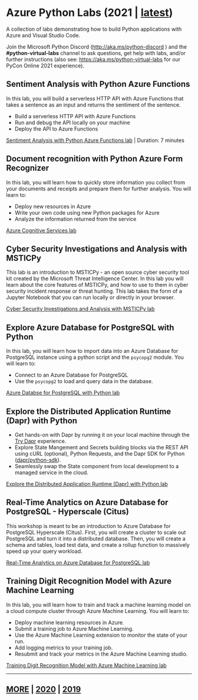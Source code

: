 # Azure Python Labs (2021 | [latest](https://github.com/Azure-Samples/azure-python-labs))

A collection of labs demonstrating how to build Python applications with Azure and Visual Studio Code.

Join the Microsoft Python Discord (http://aka.ms/python-discord ) and the **#python-virtual-labs** channel to ask questions, get help with labs, and/or further instructions (also see: <https://aka.ms/python-virtual-labs> for our PyCon Online 2021 experience).


## Sentiment Analysis with Python Azure Functions

In this lab, you will build a serverless HTTP API with Azure Functions that takes a sentence as an input and returns the sentiment of the sentence.

- Build a serverless HTTP API with Azure Functions
- Run and debug the API locally on your machine
- Deploy the API to Azure Functions

[Sentiment Analysis with Python Azure Functions lab](4-azure-functions-python-vscode/README.md) | Duration: 7 minutes

## Document recognition with Python Azure Form Recognizer

In this lab, you will learn how to quickly store information you collect from your documents and receipts and prepare them for further analysis. You will learn to:

- Deploy new resources in Azure
- Write your own code using new Python packages for Azure
- Analyze the information returned from the service

[Azure Cognitive Services lab](9-azure-cognitive-services/README.md)


## Cyber Security Investigations and Analysis with MSTICPy

This lab is an introduction to MSTICPy - an open source cyber security tool kit created by the Microsoft Threat Intelligence Center. In this lab you will learn about the core features of MSTICPy, and how to use to them in cyber security incident response or threat hunting. This lab takes the form of a Jupyter Notebook that you can run locally or directly in your browser.

[Cyber Security Investigations and Analysis with MSTICPy lab](9-MSTICPy/README.md)


## Explore Azure Database for PostgreSQL with Python

In this lab, you will learn how to import data into an Azure Database for PostgreSQL instance using a python script and the `psycopg2` module. You will learn to:

- Connect to an Azure Database for PostgreSQL
- Use the `psycopg2` to load and query data in the database.

[Azure Databse for PostgreSQL with Python lab](4-postgres/README.md)


## Explore the Distributed Application Runtime (Dapr) with Python

- Get hands-on with Dapr by running it on your local machine through the [Try Dapr](https://docs.dapr.io/getting-started/) experience.
- Explore State Mangement and Secrets building blocks via the REST API using cURL (optional), Python Requests, and the Dapr SDK for Python ([dapr/python-sdk](https://github.com/dapr/python-sdk)).
- Seamlessly swap the State component from local development to a managed service in the cloud.

[Explore the Distributed Application Runtime (Dapr) with Python lab](4-dapr/README.md)


## Real-Time Analytics on Azure Database for PostgreSQL - Hyperscale (Citus)

This workshop is meant to be an introduction to Azure Database for PostgreSQL Hyperscale (Citus). First, you will create a cluster to scale out PostgreSQL and turn it into a distributed database. Then, you will create a schema and tables, load test data, and create a rollup function to massively speed up your query workload.

[Real-Time Analytics on Azure Database for PostgreSQL lab](4-postgres-citus/README.md)


## Training Digit Recognition Model with Azure Machine Learning

In this lab, you will learn how to train and track a machine learning model on a cloud compute cluster through Azure Machine Learning. You will learn to:

- Deploy machine learning resources in Azure.
- Submit a training job to Azure Machine Learning.
- Use the Azure Machine Learning extension to monitor the state of your run.
- Add logging metrics to your training job.
- Resubmit and track your metrics in the Azure Machine Learning studio.

[Training Digit Recognition Model with Azure Machine Learning lab](9-azure-machine-learning/README.md)


---

## [MORE](../MORE.md) | [2020](../2020/README.md) | [2019](../2019/README.md)
